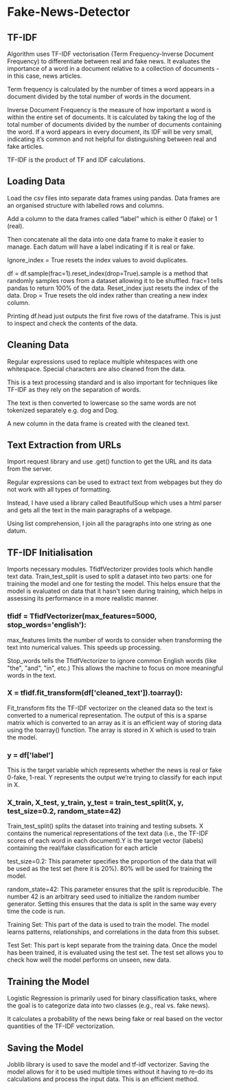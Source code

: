 # Fake-News-Detector

## TF-IDF
Algorithm uses TF-IDF vectorisation (Term Frequency-Inverse Document Frequency) to differentiate between real and fake news. It evaluates the importance of a word in a document relative to a collection of documents - in this case, news articles. 

Term frequency is calculated by the number of times a word appears in a document divided by the total number of words in the document.

Inverse Document Frequency is the measure of how important a word is within the entire set of documents.
It is calculated by taking the log of the total number of documents divided by the number of documents containing the word.
If a word appears in every document, its IDF will be very small, indicating it’s common and not helpful for distinguishing between real and fake articles.

TF-IDF is the product of TF and IDF calculations.

## Loading Data
Load the csv files into separate data frames using pandas. Data frames are an organised structure with labelled rows and columns.

Add a column to the data frames called “label” which is either 0 (fake) or 1 (real). 

Then concatenate all the data into one data frame to make it easier to manage. Each datum will have a label indicating if it is real or fake.

Ignore_index = True  resets the index values to avoid duplicates.

df = df.sample(frac=1).reset_index(drop=True).sample is a method that randomly samples rows from a dataset allowing it to be shuffled. frac=1 tells pandas to return 100% of the data. Reset_index just resets the index of the data. Drop = True resets the old index rather than creating a new index column. 

Printing df.head just outputs the first five rows of the dataframe. This is just to inspect and check the contents of the data.

## Cleaning Data
Regular expressions used to replace multiple whitespaces with one whitespace. Special characters are also cleaned from the data.

This is a text processing standard and is also important for techniques like TF-IDF as they rely on the separation of words.

The text is then converted to lowercase so the same words are not tokenized separately e.g. dog and Dog. 

A new column in the data frame is created with the cleaned text.

## Text Extraction from URLs
Import request library and use .get() function to get the URL and its data from the server.

Regular expressions can be used to extract text from webpages but they do not work with all types of formatting. 

Instead, I have used a library called BeautifulSoup which uses a html parser and gets all the text in the main paragraphs of a webpage. 

Using list comprehension, I join all the paragraphs into one string as one datum.

## TF-IDF Initialisation
Imports necessary modules. TfidfVectorizer provides tools which handle text data. Train_test_split is used to split a dataset into two parts: one for training the model and one for testing the model. This helps ensure that the model is evaluated on data that it hasn't seen during training, which helps in assessing its performance in a more realistic manner.

### tfidf = TfidfVectorizer(max_features=5000, stop_words='english'): 
max_features limits the number of words to consider when transforming the text into numerical values. This speeds up processing. 

Stop_words tells the TfidfVectorizer to ignore common English words (like "the", "and", "in", etc.) This allows the machine to focus on more meaningful words in the text.

### X = tfidf.fit_transform(df['cleaned_text']).toarray(): 
Fit_transform fits the TF-IDF vectorizer on the cleaned data so the text is converted to a numerical representation. The output of this is a sparse matrix which is converted to an array as it is an efficient way of storing data using the toarray() function. The array is stored in X which is used to train the model.

### y = df['label'] 
This is the target variable which represents whether the news is real or fake 0-fake, 1-real. Y represents the output we’re trying to classify for each input in X.

### X_train, X_test, y_train, y_test = train_test_split(X, y, test_size=0.2, random_state=42)
Train_test_split()  splits the dataset into training and testing subsets.
X contains the numerical representations of the text data (i.e., the TF-IDF scores of each word in each document).Y is the target vector (labels) containing the real/fake classification for each article

test_size=0.2: This parameter specifies the proportion of the data that will be used as the test set (here it is 20%). 80% will be used for training the model.

random_state=42: This parameter ensures that the split is reproducible. The number 42 is an arbitrary seed used to initialize the random number generator. Setting this ensures that the data is split in the same way every time the code is run.

Training Set: This part of the data is used to train the model. The model learns patterns, relationships, and correlations in the data from this subset.

Test Set: This part is kept separate from the training data. Once the model has been trained, it is evaluated using the test set. The test set allows you to check how well the model performs on unseen, new data.

## Training the Model
Logistic Regression is primarily used for binary classification tasks, where the goal is to categorize data into two classes (e.g., real vs. fake news).

It calculates a probability of the news being fake or real based on the vector quantities of the TF-IDF vectorization. 

## Saving the Model
Joblib library is used to save the model and tf-idf vectorizer. 
Saving the model allows for it to be used multiple times without it having to re-do its calculations and process the input data. This is an efficient method.


